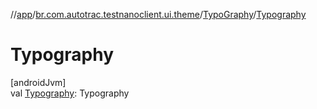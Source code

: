 //[app](../../../index.md)/[br.com.autotrac.testnanoclient.ui.theme](../index.md)/[TypoGraphy](index.md)/[Typography](-typography.md)

# Typography

[androidJvm]\
val [Typography](-typography.md): Typography
